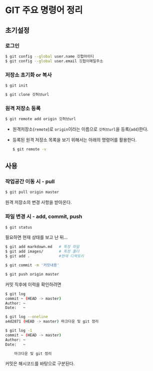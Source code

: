 # GIT 주요 명령어 정리

## 초기설정

### 로그인

```bash
$ git config --global user.name 깃헙아이디
$ git config --global user.email 깃헙이메일주소
```

### 저장소 초기화 or 복사

``` bash
$ git init
```

```bash
$ git clone 깃허브url
```

### 원격 저장소 등록

``` bash
$ git remote add origin 깃허브url
```

* 원격저장소(`remote`)로 `origin`이라는 이름으로 `깃허브url`을 등록(`add`)한다.

* 등록된 원격 저장소 목록을 보기 위해서는 아래의 명령어를 활용한다.

  ``` bash
  $ git remote -v
  ```



## 사용

### 작업공간 이동 시 - pull

```bash
$ git pull origin master
```

원격 저장소의 변경 사항을 받아온다.

### 파일 변경 시 - add, commit, push

```bash
$ git status
```

필요하면 현재 상태를 보고 난 뒤...

``` bash
$ git add markdown.md	# 특정 파일
$ git add images/		# 특정 폴더
$ git add .				#현재 디렉토리
```

```bash
$ git commit -m '커밋내용'
```

``` bash
$ git push origin master
```

커밋 직후에 이력을 확인하려면

``` bash
$ git log
commit ~ (HEAD -> master)
Author: ~
Date:   ~

$ git log --oneline
a4d2871 (HEAD -> master) 마크다운 및 git 정리

$ git log -1
commit ~ (HEAD -> master)
Author: ~
Date:   ~

    마크다운 및 git 정리
```

커밋은 해시코드를 바탕으로 구분된다.

